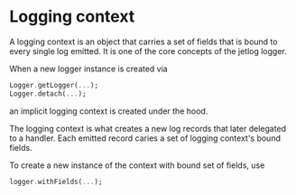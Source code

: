 # Logging context

A logging context is an object that carries a set of fields that is bound to every single log emitted. It is one of the core concepts of the jetlog logger.

When a new logger instance is created via

```dart
Logger.getLogger(...);
Logger.detach(...);
```

&#x20;an implicit logging context is created under the hood.

The logging context is what creates a new log records that later delegated to a handler. Each emitted record caries a set of logging context's bound fields.

To create a new instance of the context with bound set of fields, use

```dart
logger.withFields(...);
```
